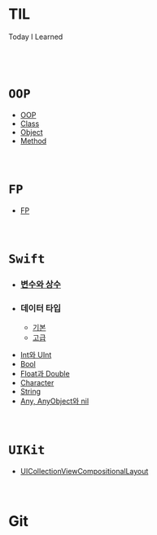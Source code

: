 # TIL
Today I Learned
<br><br><br><br>

# `OOP`
- [OOP](https://github.com/jihoooo97/TIL/blob/main/OOP/OOP.md)
- [Class](https://github.com/jihoooo97/TIL/blob/main/OOP/Class.md)
- [Object](https://github.com/jihoooo97/TIL/blob/main/OOP/Object.md)
- [Method](https://github.com/jihoooo97/TIL/blob/main/OOP/Method.md)
<br><br><br>

# `FP`
- [FP](https://github.com/jihoooo97/TIL/blob/main/FP/FP.md)
<br><br><br>

# `Swift`
- ### [변수와 상수](https://github.com/jihoooo97/TIL/blob/main/Swift/변수와%20상수.md)
- ### 데이터 타입
  - [기본](https://github.com/jihoooo97/TIL/blob/main/Swift/Type/Type%20기본.md)
  - [고급](https://github.com/jihoooo97/TIL/blob/main/Swift/Type/Type%20고급.md)
* [Int와 UInt](https://github.com/jihoooo97/TIL/blob/main/Swift/Type/Int와%20UInt.md)
* [Bool](https://github.com/jihoooo97/TIL/blob/main/Swift/Type/Bool.md)
* [Float과 Double](https://github.com/jihoooo97/TIL/blob/main/Swift/Type/Float과%20Double.md)
* [Character](https://github.com/jihoooo97/TIL/blob/main/Swift/Type/Character.md)
* [String](https://github.com/jihoooo97/TIL/blob/main/Swift/Type/String.md)
* [Any, AnyObject와 nil](https://github.com/jihoooo97/TIL/blob/main/Swift/Type/Any,%20AnyObject와%20nil.md)
<br><br><br>

# `UIKit`
- [UICollectionViewCompositionalLayout](https://github.com/jihoooo97/TIL/blob/main/UIKit/UICollectionViewCompositionalLayout.md)
<br><br><br>

# Git
